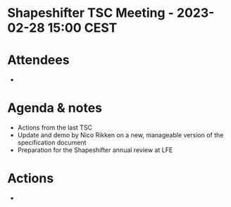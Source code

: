 # Shapeshifter TSC Meeting - 2023-02-28 15:00 CEST

# Attendees
- 

# Agenda & notes
- Actions from the last TSC
- Update and demo by Nico Rikken on a new, manageable version of the specification document
- Preparation for the Shapeshifter annual review at LFE

# Actions
-  
